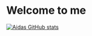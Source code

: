 # Welcome to me

[![Aidas GitHub stats](https://github-readme-stats.vercel.app/api?username=Aidas-Baublys&show_icons=true&theme=radical)](https://github.com/Aidas-Baublys)